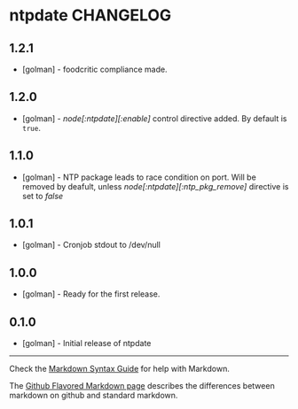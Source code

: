 ntpdate CHANGELOG
=================


1.2.1
-----
- [golman] - foodcritic compliance made.

1.2.0
-----
- [golman] - *node[:ntpdate][:enable]* control directive added. By default is `true`.  

1.1.0
-----
- [golman] - NTP package leads to race condition on port. Will be removed by deafult, unless *node[:ntpdate][:ntp\_pkg\_remove]* directive is set to *false*

1.0.1
-----
- [golman] - Cronjob stdout to /dev/null

1.0.0
-----
- [golman] - Ready for the first release.

0.1.0
-----
- [golman] - Initial release of ntpdate

- - -
Check the [Markdown Syntax Guide](http://daringfireball.net/projects/markdown/syntax) for help with Markdown.

The [Github Flavored Markdown page](http://github.github.com/github-flavored-markdown/) describes the differences between markdown on github and standard markdown.

